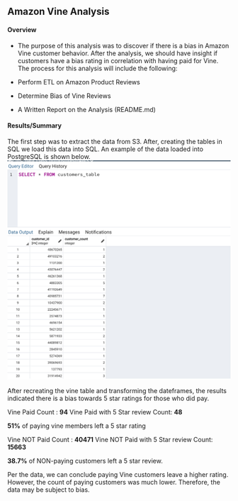 ## Amazon Vine Analysis

#### Overview
- The purpose of this analysis was to discover if there is a bias in Amazon Vine customer behavior. After the analysis, we should have insight if customers have a bias rating in correlation with having paid for Vine. The process for this analysis will include the following:

- Perform ETL on Amazon Product Reviews
- Determine Bias of Vine Reviews
- A Written Report on the Analysis (README.md)

#### Results/Summary

The first step was to extract the data from S3. After, creating the tables in SQL we load this data into SQL. An example of the data loaded into PostgreSQL is shown below.
![](resources/sql.png)

After recreating the vine table and transforming the dateframes, the results indicated there is a bias towards 5 star ratings for those who did pay. 

Vine Paid Count : **94**
Vine Paid with 5 Star review Count: **48**

**51%** of paying vine members left a 5 star rating

Vine  NOT Paid Count : **40471**
Vine NOT Paid with 5 Star review Count: **15663**

**38.7%** of NON-paying customers left a 5 star review. 

Per the data, we can conclude paying Vine customers leave a higher rating. However, the count of paying customers was much lower. Therefore, the data may be subject to bias. 




  

